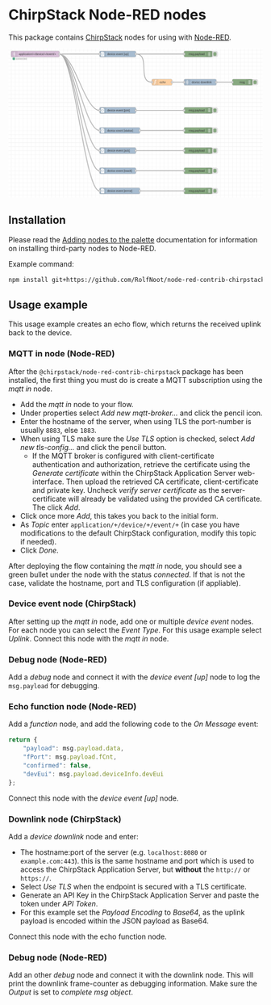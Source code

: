 # ChirpStack Node-RED nodes

This package contains [ChirpStack](https://www.chirpstack.io/) nodes for
using with [Node-RED](https://nodered.org/).

![example flow](example_flow.png)

## Installation

Please read the [Adding nodes to the palette](https://nodered.org/docs/user-guide/runtime/adding-nodes)
documentation for information on installing third-party nodes to Node-RED.

Example command:

```bash
npm install git+https://github.com/RolfNoot/node-red-contrib-chirpstack-multicast.git
```

## Usage example

This usage example creates an echo flow, which returns the received uplink back
to the device.

### MQTT in node (Node-RED)

After the `@chirpstack/node-red-contrib-chirpstack` package has been installed,
the first thing you must do is create a MQTT subscription using the *mqtt in*
node.

* Add the *mqtt in* node to your flow.
* Under properties select *Add new mqtt-broker...* and click the pencil icon.
* Enter the hostname of the server, when using TLS the port-number is usually `8883`, else `1883`.
* When using TLS make sure the *Use TLS* option is checked, select *Add new tls-config...* and click the pencil button.
	* If the MQTT broker is configured with client-certificate authentication and authorization,
      retrieve the certificate using the *Generate certificate* within the ChirpStack Application
      Server web-interface. Then upload the retrieved CA certificate, client-certificate and private
      key. Uncheck *verify server certificate* as the server-certificate will already be validated
      using the provided CA certificate. The click *Add*.
* Click once more *Add*, this takes you back to the initial form.
* As *Topic* enter `application/+/device/+/event/+` (in case you have modifications to the default
  ChirpStack configuration, modify this topic if needed).
* Click *Done*.

After deploying the flow containing the *mqtt in* node, you should see a green
bullet under the node with the status *connected*. If that is not the case,
validate the hostname, port and TLS configuration (if appliable).

### Device event node (ChirpStack)

After setting up the *mqtt in* node, add one or multiple *device event* nodes.
For each node you can select the *Event Type*. For this usage example select
*Uplink*. Connect this node with the *mqtt in* node.

### Debug node (Node-RED)

Add a *debug* node and connect it with the *device event [up]* node to log the
`msg.payload` for debugging.

### Echo function node (Node-RED)

Add a *function* node, and add the following code to the *On Message* event:

```js
return {
    "payload": msg.payload.data,
    "fPort": msg.payload.fCnt,
    "confirmed": false,
    "devEui": msg.payload.deviceInfo.devEui
};
```

Connect this node with the *device event [up]* node.

### Downlink node (ChirpStack)

Add a *device downlink* node and enter:

* The hostname:port of the server (e.g. `localhost:8080` or `example.com:443`).
  this is the same hostname and port which is used to access the ChirpStack
  Application Server, but **without** the `http://` or `https://`.
* Select *Use TLS* when the endpoint is secured with a TLS certificate.
* Generate an API Key in the ChirpStack Application Server and paste the
  token under *API Token*.
* For this example set the *Payload Encoding* to *Base64*, as the uplink payload
  is encoded within the JSON payload as Base64.

Connect this node with the echo function node.

### Debug node (Node-RED)

Add an other *debug* node and connect it with the downlink node. This will
print the downlink frame-counter as debugging information. Make sure the
*Output* is set to *complete msg object*.
